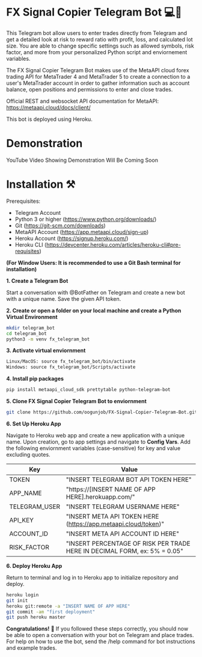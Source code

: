 # FX Signal Copier Telegram Bot 💻💸

This Telegram bot allow users to enter trades directly from Telegram and get a detailed look at risk to reward ratio with profit, loss, and calculated lot size. You are able to change specific settings such as allowed symbols, risk factor, and more from your personalized Python script and enviornement variables.

The FX Signal Copier Telegram Bot makes use of the MetaAPI cloud forex trading API for MetaTrader 4 and MetaTrader 5 to create a connection to a user's MetaTrader account in order to gather information such as account balance, open positions and permissions to enter and close trades.

Official REST and websocket API documentation for MetaAPI: https://metaapi.cloud/docs/client/

This bot is deployed using Heroku.

# Demonstration

YouTube Video Showing Demonstration Will Be Coming Soon

# Installation ⚒️

Prerequisites:
- Telegram Account 
- Python 3 or higher (https://www.python.org/downloads/)
- Git (https://git-scm.com/downloads)
- MetaAPI Account (https://app.metaapi.cloud/sign-up)
- Heroku Account (https://signup.heroku.com/)
- Heroku CLI (https://devcenter.heroku.com/articles/heroku-cli#pre-requisites)

**(For Window Users: It is recommended to use a Git Bash terminal for installation)**

**1. Create a Telegram Bot**

Start a conversation with @BotFather on Telegram and create a new bot with a unique name. Save the given API token.

**2. Create or open a folder on your local machine and create a Python Virtual Environment**
```bash
mkdir telegram_bot
cd telegram_bot
python3 -m venv fx_telegram_bot
```

**3. Activate virtual enviornment**
```bash
Linux/MacOS: source fx_telegram_bot/bin/activate
Windows: source fx_telegram_bot/Scripts/activate
```

**4. Install pip packages**
```bash
pip install metaapi_cloud_sdk prettytable python-telegram-bot
```

**5. Clone FX Signal Copier Telegram Bot to enviornment**
```bash
git clone https://github.com/oogunjob/FX-Signal-Copier-Telegram-Bot.git
```

**6. Set Up Heroku App**

Navigate to Heroku web app and create a new application with a unique name. Upon creation, go to app settings and navigate to **Config Vars**. Add the following enviornment variables (case-sensitive) for key and value excluding quotes.

|Key  | Value |
| ------------- | ------------- |
| TOKEN  | "INSERT TELEGRAM BOT API TOKEN HERE"  |
| APP_NAME  | "https://[INSERT NAME OF APP HERE].herokuapp.com/"  |
| TELEGRAM_USER  | "INSERT TELEGRAM USERNAME HERE"  |
| API_KEY  | "INSERT META API TOKEN HERE (https://app.metaapi.cloud/token)"  |
| ACCOUNT_ID  | "INSERT META API ACCOUNT ID HERE"  |
| RISK_FACTOR  | "INSERT PERCENTAGE OF RISK PER TRADE HERE IN DECIMAL FORM, ex: 5% = 0.05"  |

**6. Deploy Heroku App**

Return to terminal and log in to Heroku app to initialize repository and deploy.
```bash
heroku login
git init
heroku git:remote -a "INSERT NAME OF APP HERE"
git commit -am "first deployment"
git push heroku master
```

**Congratulations!** 🥳 If you followed these steps correctly, you should now be able to open a conversation with your bot on Telegram and place trades. For help on how to use the bot, send the /help command for bot instructions and example trades.
